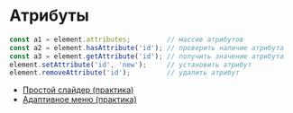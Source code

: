 # Атрибуты

```js
const a1 = element.attributes;         // массив атрибутов
const a2 = element.hasAttribute('id'); // проверить наличие атрибута
const a3 = element.getAttribute('id'); // получить значение атрибута
element.setAttribute('id', 'new');     // установить атрибут
element.removeAttribute('id');         // удалить атрибут
```

- [Простой слайдер (практика)](https://codepen.io/Sergeenkov/pen/zbZejz)
- [Адаптивное меню (практика)](https://codepen.io/Sergeenkov/pen/xzEwVp)
